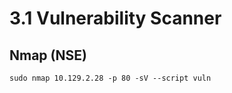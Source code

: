 
# 3.1 Vulnerability Scanner

## Nmap (NSE)

```shell-session
sudo nmap 10.129.2.28 -p 80 -sV --script vuln
```